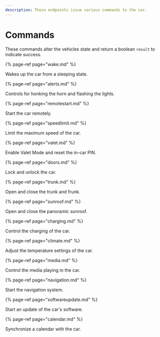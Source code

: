 ```yaml
---
description: These endpoints issue various commands to the car.
---
```


# Commands

These commands alter the vehicles state and return a boolean `result` to indicate success.

{% page-ref page="wake.md" %}

Wakes up the car from a sleeping state.

{% page-ref page="alerts.md" %}

Controls for honking the horn and flashing the lights.

{% page-ref page="remotestart.md" %}

Start the car remotely.

{% page-ref page="speedlimit.md" %}

Limit the maximum speed of the car.

{% page-ref page="valet.md" %}

Enable Valet Mode and reset the in-car PIN.

{% page-ref page="doors.md" %}

Lock and unlock the car.

{% page-ref page="trunk.md" %}

Open and close the trunk and frunk.

{% page-ref page="sunroof.md" %}

Open and close the panoramic sunroof.

{% page-ref page="charging.md" %}

Control the charging of the car.

{% page-ref page="climate.md" %}

Adjust the temperature settings of the car.

{% page-ref page="media.md" %}

Control the media playing in the car.

{% page-ref page="navigation.md" %}

Start the navigation system.

{% page-ref page="softwareupdate.md" %}

Start an update of the car's software.

{% page-ref page="calendar.md" %}

Synchronize a calendar with the car. 
